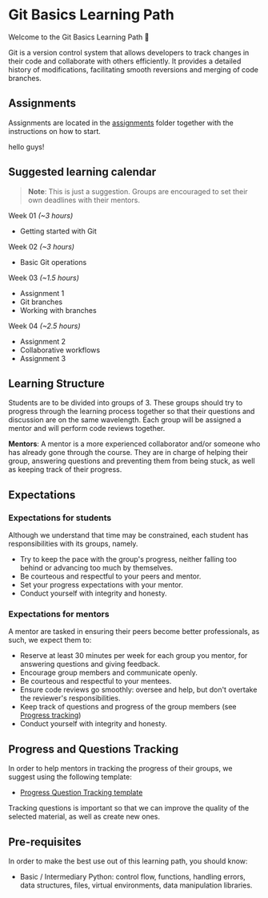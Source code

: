 # Git Basics Learning Path

Welcome to the Git Basics Learning Path 🎉


Git is a version control system that allows developers to track changes in their code and collaborate with others efficiently. It provides a detailed history of modifications, facilitating smooth reversions and merging of code branches.

## Assignments

Assignments are located in the [assignments](https://github.com/DareData/lp-git-basics-assignment) folder together with the instructions on how to start.


hello guys!

## Suggested learning calendar

> **Note**: This is just a suggestion. Groups are encouraged to set their own deadlines with their mentors.

Week 01 _(~3 hours)_

- Getting started with Git

Week 02 _(~3 hours)_

- Basic Git operations

Week 03 _(~1.5 hours)_

- Assignment 1
- Git branches
- Working with branches

Week 04 _(~2.5 hours)_

- Assignment 2
- Collaborative workflows
- Assignment 3



## Learning Structure

Students are to be divided into groups of 3. These groups should try to progress through the learning process together so that their questions and discussion are on the same wavelength. Each group will be assigned a mentor and will perform code reviews together.

**Mentors**: A mentor is a more experienced collaborator and/or someone who has already gone through the course. They are in charge of helping their group, answering questions and preventing them from being stuck, as well as keeping track of their progress.


## Expectations

### Expectations for students

Although we understand that time may be constrained, each student has responsibilities with its groups, namely.

- Try to keep the pace with the group's progress, neither falling too behind or advancing too much by themselves.
- Be courteous and respectful to your peers and mentor.
- Set your progress expectations with your mentor.
- Conduct yourself with integrity and honesty.

### Expectations for mentors

A mentor are tasked in ensuring their peers become better professionals, as such, we expect them to:

- Reserve at least 30 minutes per week for each group you mentor, for answering questions and giving feedback.
- Encourage group members and communicate openly.
- Be courteous and respectful to your mentees.
- Ensure code reviews go smoothly: oversee and help, but don't overtake the reviewer's responsibilities.
- Keep track of questions and progress of the group members (see [Progress tracking](#progress-and-questions-tracking))
- Conduct yourself with integrity and honesty.

## Progress and Questions Tracking

In order to help mentors in tracking the progress of their groups, we suggest using the following template:

- [Progress  Question Tracking template](https://docs.google.com/spreadsheets/d/1nODnLBLCcC6Dqe_pK_bog-BA78E9AuUq1l4S81Px61w/edit?usp=sharing)

Tracking questions is important so that we can improve the quality of the selected material, as well as create new ones.

## Pre-requisites

In order to make the best use out of this learning path, you should know:

- Basic / Intermediary Python: control flow, functions, handling errors, data structures, files, virtual environments, data manipulation libraries.
